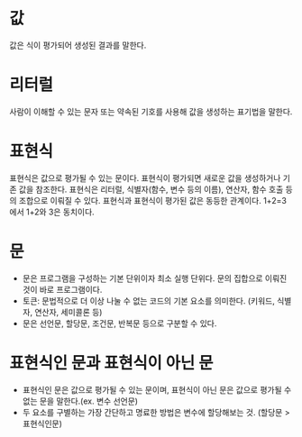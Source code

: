 # 값
값은 식이 평가되어 생성된 결과를 말한다. 
# 리터럴
사람이 이해할 수 있는 문자 또는 약속된 기호를 사용해 값을 생성하는 표기법을 말한다.
# 표현식
표현식은 값으로 평가될 수 있는 문이다. 표현식이 평가되면 새로운 값을 생성하거나 기존 값을 참조한다.
표현식은 리터럴, 식별자(함수, 변수 등의 이름), 연산자, 함수 호출 등의 조합으로 이뤄질 수 있다.
표현식과 표현식이 평가된 값은 동등한 관계이다. 1+2=3에서 1+2와 3은 동치이다. 
# 문
- 문은 프로그램을 구성하는 기본 단위이자 최소 실행 단위다. 문의 집합으로 이뤄진 것이 바로 프로그램이다.
- 토큰: 문법적으로 더 이상 나눌 수 없는 코드의 기본 요소를 의미한다. (키워드, 식별자, 연산자, 세미콜론 등)
- 문은 선언문, 할당문, 조건문, 반복문 등으로 구분할 수 있다. 
# 표현식인 문과 표현식이 아닌 문
- 표현식인 문은 값으로 평가될 수 있는 문이며, 표현식이 아닌 문은 값으로 평가될 수 없는 문을 말한다.(ex. 변수 선언문)
- 두 요소를 구별하는 가장 간단하고 명료한 방법은 변수에 할당해보는 것. (할당문 > 표현식인문)
